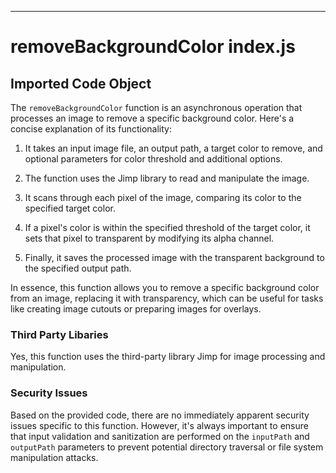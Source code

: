 

  

  

  

  

  

  

---
# removeBackgroundColor index.js
## Imported Code Object
The `removeBackgroundColor` function is an asynchronous operation that processes an image to remove a specific background color. Here's a concise explanation of its functionality:

1. It takes an input image file, an output path, a target color to remove, and optional parameters for color threshold and additional options.

2. The function uses the Jimp library to read and manipulate the image.

3. It scans through each pixel of the image, comparing its color to the specified target color.

4. If a pixel's color is within the specified threshold of the target color, it sets that pixel to transparent by modifying its alpha channel.

5. Finally, it saves the processed image with the transparent background to the specified output path.

In essence, this function allows you to remove a specific background color from an image, replacing it with transparency, which can be useful for tasks like creating image cutouts or preparing images for overlays.

### Third Party Libaries

Yes, this function uses the third-party library Jimp for image processing and manipulation.

### Security Issues

Based on the provided code, there are no immediately apparent security issues specific to this function. However, it's always important to ensure that input validation and sanitization are performed on the `inputPath` and `outputPath` parameters to prevent potential directory traversal or file system manipulation attacks.


  